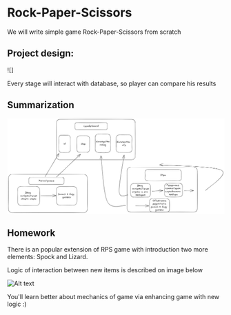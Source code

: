 # Rock-Paper-Scissors

We will write simple game Rock-Paper-Scissors from scratch

## Project design:

![]

Every stage will interact with database, so player can compare his results




## Summarization 



![](img/rps.excalidraw.png)


## Homework

There is an popular extension of RPS game with introduction two more elements: Spock and Lizard. 

Logic of interaction between new items is described on image below

![Alt text](rps.png)

You'll learn better about mechanics of game via enhancing game with new logic :) 